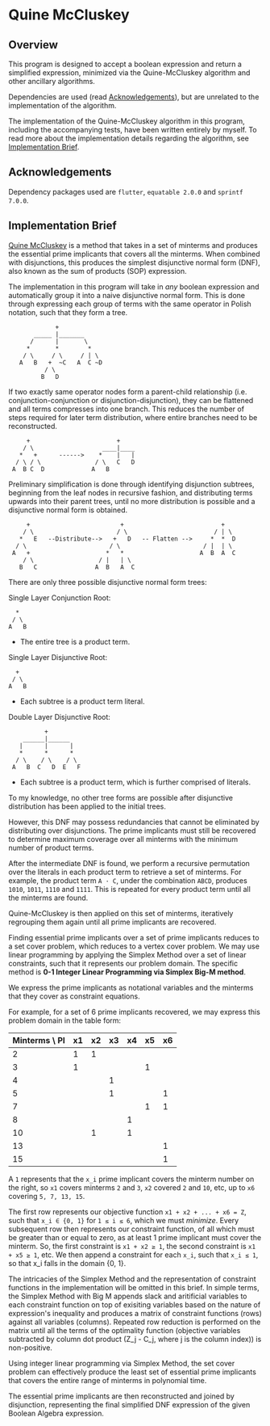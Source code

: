# Quine McCluskey

## Overview
This program is designed to accept a boolean expression and return a simplified expression, minimized via the Quine-McCluskey algorithm and other ancillary algorithms.

Dependencies are used (read [Acknowledgements](#acknowledgements)), but are unrelated to the implementation of the algorithm. 

The implementation of the Quine-McCluskey algorithm in this program, including the accompanying tests, have been written entirely by myself. To read more about the implementation details regarding the algorithm, see [Implementation Brief](#implementation-brief).

## Acknowledgements
Dependency packages used are `flutter`, `equatable 2.0.0` and `sprintf 7.0.0`.

## Implementation Brief

[Quine McCluskey](https://en.wikipedia.org/wiki/Quine%E2%80%93McCluskey_algorithm) is a method that takes in a set of minterms and produces the essential prime implicants that covers all the minterms. When combined with disjunctions, this produces the simplest disjunctive normal form (DNF), also known as the sum of products (SOP) expression.

The implementation in this program will take in _any_ boolean expression and automatically group it into a naive disjunctive normal form. This is done through expressing each group of terms with the same operator in Polish notation, such that they form a tree.
```
             + 
       _____ |_______  
      /      |       \
     *       *        *
    / \     / \     / | \
   A   B   +  ~C   A  C ~D
          / \
         B   D
```    
If two exactly same operator nodes form a parent-child relationship (i.e. conjunction-conjunction or disjunction-disjunction), they can be flattened and all terms compresses into one branch. This reduces the number of steps required for later term distribution, where entire branches need to be reconstructed. 

```
     +                        +
    / \                   ____|____
   *   +      ------>    *    |   |
  / \ / \               / \   C   D
 A  B C  D             A   B
``` 
 
Preliminary simplification is done through identifying disjunction subtrees, beginning from the leaf nodes in recursive fashion, and distributing terms upwards into their parent trees, until no more distribution is possible and a disjunctive normal form is obtained.

```
     +                         +                           +  
    / \                       / \                        / | \
   *   E   --Distribute-->   +   D   -- Flatten -->     *  *  D
  / \                       / \                       / |  | \
 A   +                     *   *                     A  B  A  C
    / \                  / |   | \
   B   C                A  B   A  C
```

There are only three possible disjunctive normal form trees:

Single Layer Conjunction Root:
```
  *
 / \
A   B 
```
- The entire tree is a product term.

Single Layer Disjunctive Root:
```
  +
 / \
A   B 
```
- Each subtree is a product term literal.

Double Layer Disjunctive Root:
```
          +
    ______|______
   |      |      |
   *      *      *
  / \    / \    / \
 A   B  C   D  E   F
 ```
 - Each subtree is a product term, which is further comprised of literals.
 
To my knowledge, no other tree forms are possible after disjunctive distribution has been applied to the initial trees.

However, this DNF may possess redundancies that cannot be eliminated by distributing over disjunctions. The prime implicants must still be recovered to determine maximum coverage over all minterms with the minimum number of product terms.

After the intermediate DNF is found, we perform a recursive permutation over the literals in each product term to retrieve a set of minterms. For example, the product term `A · C`, under the combination `ABCD`, produces `1010`, `1011`, `1110` and `1111`. This is repeated for every product term until all the minterms are found.

Quine-McCluskey is then applied on this set of minterms, iteratively regrouping them again until all prime implicants are recovered.

Finding essential prime implicants over a set of prime implicants reduces to a set cover problem, which reduces to a vertex cover problem. We may use linear programming by applying the Simplex Method over a set of linear constraints, such that it represents our problem domain. The specific method is **0-1 Integer Linear Programming via Simplex Big-M method**.

We express the prime implicants as notational variables and the minterms that they cover as constraint equations.

For example, for a set of 6 prime implicants recovered, we may express this problem domain in the table form:

| Minterms \ PI |  x1 | x2 | x3 | x4 | x5 | x6 |
|---------------|-----|----|----|----|----|--- |
|      2        |  1  |  1 |    |    |    |    |
|      3        |  1  |    |    |    | 1  |    |
|      4        |     |    |  1 |    |    |    |
|      5        |     |    |  1 |    |    |  1 |
|      7        |     |    |    |    | 1  |  1 |
|      8        |     |    |    | 1  |    |    |
|     10        |     |  1 |    | 1  |    |    |
|     13        |     |    |    |    |    |  1 |
|     15        |     |    |    |    |    |  1 |

A `1` represents that the `x_i` prime implicant covers the minterm number on the right, so `x1` covers minterms `2` and `3`, `x2` covered `2` and `10`, etc, up to `x6` covering `5, 7, 13, 15`.

The first row represents our objective function `x1 + x2 + ... + x6 = Z`, such that `x_i ∈ {0, 1}` for `1 ≤ i ≤ 6`, which we must _minimize_.
Every subsequent row then represents our constraint function, of all which must be greater than or equal to zero, as at least 1 prime implicant must cover the minterm.
So, the first constraint is `x1 + x2 ≥ 1`, the second constraint is `x1 + x5 ≥ 1`, etc.
We then append a constraint for each `x_i`, such that `x_i ≤ 1`, so that x_i falls in the domain {0, 1}.

The intricacies of the Simplex Method and the representation of constraint functions in the implementation will be omitted in this brief. In simple terms, the Simplex Method with Big M appends slack and aritificial variables to each constraint function on top of exisiting variables based on the nature of expression's inequality and produces a matrix of constraint functions (rows) against all variables (columns). Repeated row reduction is performed on the matrix until all the terms of the optimality function (objective variables subtracted by column dot product (Z_j - C_j, where j is the column index)) is non-positive.

Using integer linear programming via Simplex Method, the set cover problem can effectively produce the least set of essential prime implicants that covers the entire range of minterms in polynomial time.

The essential prime implicants are then reconstructed and joined by disjunction, representing the final simplified DNF expression of the given Boolean Algebra expression.

